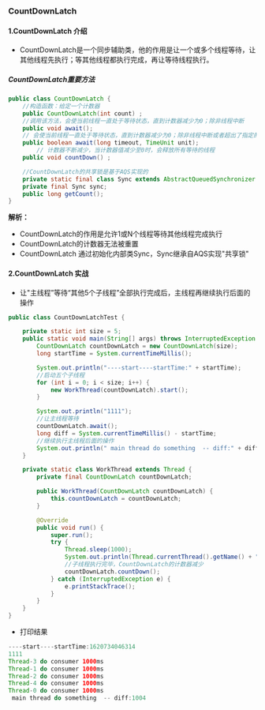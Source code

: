 ### CountDownLatch

#### 1.CountDownLatch 介绍

- CountDownLatch是一个同步辅助类，他的作用是让一个或多个线程等待，让其他线程先执行；等其他线程都执行完成，再让等待线程执行。

##### CountDownLatch重要方法

~~~java
public class CountDownLatch {
  	//构造函数：给定一个计数器
    public CountDownLatch(int count) ;
  	//调用该方法，会使当前线程一直处于等待状态，直到计数器减少为0；除非线程中断
    public void await();
  	// 会使当前线程一直处于等待状态，直到计数器减少为0；除非线程中断或者超出了指定的等待时间
    public boolean await(long timeout, TimeUnit unit);
		// 计数器不断减少，当计数器值减少至0时，会释放所有等待的线程
    public void countDown() ;

  	//CountDownLatch的共享锁是基于AQS实现的
    private static final class Sync extends AbstractQueuedSynchronizer {}
    private final Sync sync;
    public long getCount();
}

~~~

**解析：**

- CountDownLatch的作用是允许1或N个线程等待其他线程完成执行
- CountDownLatch的计数器无法被重置
- CountDownLatch 通过初始化内部类Sync，Sync继承自AQS实现"共享锁"

#### 2.CountDownLatch 实战

- 让"主线程”等待“其他5个子线程”全部执行完成后，主线程再继续执行后面的操作

~~~java
public class CountDownLatchTest {

    private static int size = 5;
    public static void main(String[] args) throws InterruptedException {
        CountDownLatch countDownLatch = new CountDownLatch(size);
        long startTime = System.currentTimeMillis();

        System.out.println("----start----startTime:" + startTime);
        //启动五个子线程
        for (int i = 0; i < size; i++) {
            new WorkThread(countDownLatch).start();
        }

        System.out.println("1111");
        //让主线程等待
        countDownLatch.await();
        long diff = System.currentTimeMillis() - startTime;
        //继续执行主线程后面的操作
        System.out.println(" main thread do something  -- diff:" + diff);
    }

    private static class WorkThread extends Thread {
        private final CountDownLatch countDownLatch;

        public WorkThread(CountDownLatch countDownLatch) {
            this.countDownLatch = countDownLatch;
        }

        @Override
        public void run() {
            super.run();
            try {
                Thread.sleep(1000);
                System.out.println(Thread.currentThread().getName() + " do consumer 1000ms ");
                //子线程执行完毕，CountDownLatch的计数器减少
                countDownLatch.countDown();
            } catch (InterruptedException e) {
                e.printStackTrace();
            }
        }
    }
}
~~~

- 打印结果

~~~java
----start----startTime:1620734046314
1111
Thread-3 do consumer 1000ms 
Thread-1 do consumer 1000ms 
Thread-2 do consumer 1000ms 
Thread-4 do consumer 1000ms 
Thread-0 do consumer 1000ms 
 main thread do something  -- diff:1004
~~~

















